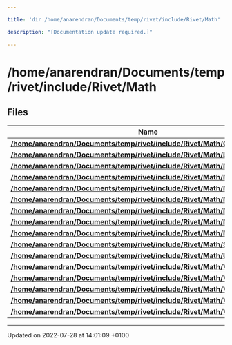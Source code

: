 ```yaml
---

title: 'dir /home/anarendran/Documents/temp/rivet/include/Rivet/Math'

description: "[Documentation update required.]"

---
```


# /home/anarendran/Documents/temp/rivet/include/Rivet/Math



## Files

| Name           |
| -------------- |
| **[/home/anarendran/Documents/temp/rivet/include/Rivet/Math/Constants.hh](http://example.org/files/constants_8hh/#file-constants.hh)**  |
| **[/home/anarendran/Documents/temp/rivet/include/Rivet/Math/LorentzTrans.hh](http://example.org/files/lorentztrans_8hh/#file-lorentztrans.hh)**  |
| **[/home/anarendran/Documents/temp/rivet/include/Rivet/Math/Math.hh](http://example.org/files/math_8hh/#file-math.hh)**  |
| **[/home/anarendran/Documents/temp/rivet/include/Rivet/Math/MathConstants.hh](http://example.org/files/mathconstants_8hh/#file-mathconstants.hh)**  |
| **[/home/anarendran/Documents/temp/rivet/include/Rivet/Math/MathUtils.hh](http://example.org/files/mathutils_8hh/#file-mathutils.hh)**  |
| **[/home/anarendran/Documents/temp/rivet/include/Rivet/Math/Matrices.hh](http://example.org/files/matrices_8hh/#file-matrices.hh)**  |
| **[/home/anarendran/Documents/temp/rivet/include/Rivet/Math/Matrix3.hh](http://example.org/files/matrix3_8hh/#file-matrix3.hh)**  |
| **[/home/anarendran/Documents/temp/rivet/include/Rivet/Math/MatrixDiag.hh](http://example.org/files/matrixdiag_8hh/#file-matrixdiag.hh)**  |
| **[/home/anarendran/Documents/temp/rivet/include/Rivet/Math/MatrixN.hh](http://example.org/files/matrixn_8hh/#file-matrixn.hh)**  |
| **[/home/anarendran/Documents/temp/rivet/include/Rivet/Math/StdHeader.hh](http://example.org/files/stdheader_8hh/#file-stdheader.hh)**  |
| **[/home/anarendran/Documents/temp/rivet/include/Rivet/Math/Units.hh](http://example.org/files/units_8hh/#file-units.hh)**  |
| **[/home/anarendran/Documents/temp/rivet/include/Rivet/Math/Vector2.hh](http://example.org/files/vector2_8hh/#file-vector2.hh)**  |
| **[/home/anarendran/Documents/temp/rivet/include/Rivet/Math/Vector3.hh](http://example.org/files/vector3_8hh/#file-vector3.hh)**  |
| **[/home/anarendran/Documents/temp/rivet/include/Rivet/Math/Vector4.hh](http://example.org/files/vector4_8hh/#file-vector4.hh)**  |
| **[/home/anarendran/Documents/temp/rivet/include/Rivet/Math/VectorN.hh](http://example.org/files/vectorn_8hh/#file-vectorn.hh)**  |
| **[/home/anarendran/Documents/temp/rivet/include/Rivet/Math/Vectors.hh](http://example.org/files/vectors_8hh/#file-vectors.hh)**  |






-------------------------------

Updated on 2022-07-28 at 14:01:09 +0100
